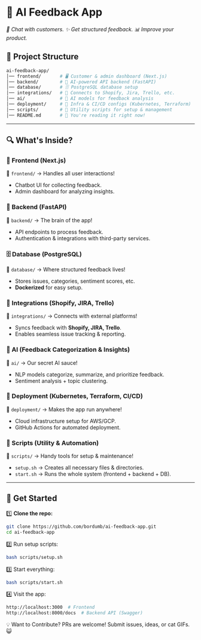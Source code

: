 # 📢 AI Feedback App
*👋 Chat with customers. ✨ Get structured feedback. 📊 Improve your product.*

## 📁 Project Structure
```graphql
ai-feedback-app/
│── frontend/       # 🖥️ Customer & admin dashboard (Next.js)
│── backend/        # 🧠 AI-powered API backend (FastAPI)
│── database/       # 🗄️ PostgreSQL database setup
│── integrations/   # 🔌 Connects to Shopify, Jira, Trello, etc.
│── ai/             # 🤖 AI models for feedback analysis
│── deployment/     # 🚀 Infra & CI/CD configs (Kubernetes, Terraform)
│── scripts/        # 🔧 Utility scripts for setup & management
│── README.md       # 📜 You're reading it right now!
```
---

## 🔍 What's Inside?  

### 📡 Frontend (Next.js)
📍 `frontend/` → Handles all user interactions!  
- Chatbot UI for collecting feedback.  
- Admin dashboard for analyzing insights.  

### 🧠 Backend (FastAPI)
📍 `backend/` → The brain of the app!  
- API endpoints to process feedback.  
- Authentication & integrations with third-party services.  

### 🗄️ Database (PostgreSQL)
📍 `database/` → Where structured feedback lives!  
- Stores issues, categories, sentiment scores, etc.  
- **Dockerized** for easy setup.  

### 🔌 Integrations (Shopify, JIRA, Trello)
📍 `integrations/` → Connects with external platforms!  
- Syncs feedback with **Shopify, JIRA, Trello**.  
- Enables seamless issue tracking & reporting.  

### 🤖 AI (Feedback Categorization & Insights)
📍 `ai/` → Our secret AI sauce!  
- NLP models categorize, summarize, and prioritize feedback.  
- Sentiment analysis + topic clustering.  

### 🚀 Deployment (Kubernetes, Terraform, CI/CD)
📍 `deployment/` → Makes the app run anywhere!  
- Cloud infrastructure setup for AWS/GCP.  
- GitHub Actions for automated deployment.  

### 🔧 Scripts (Utility & Automation)
📍 `scripts/` → Handy tools for setup & maintenance!  
- `setup.sh` → Creates all necessary files & directories.  
- `start.sh` → Runs the whole system (frontend + backend + DB).  

---

## 🚀 Get Started  

1️⃣ **Clone the repo:**  
```bash
git clone https://github.com/bordumb/ai-feedback-app.git
cd ai-feedback-app
```

2️⃣ Run setup scripts:

```bash
bash scripts/setup.sh
```

3️⃣ Start everything:

```bash
bash scripts/start.sh
```

4️⃣ Visit the app:

```bash
http://localhost:3000  # Frontend
http://localhost:8000/docs  # Backend API (Swagger)
```

💡 Want to Contribute?
PRs are welcome! Submit issues, ideas, or cat GIFs. 😺
